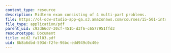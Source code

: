 ```yaml
---
content_type: resource
description: Midterm exam consisting of 4 multi-part problems.
file: https://ol-ocw-studio-app-qa.s3.amazonaws.com/courses/15-501-introduction-to-financial-and-managerial-accounting-spring-2004/8b8a6dbd593df2fe96bcedd949c0c40e_mid2_fall03.pdf
file_type: application/pdf
parent_uid: c92d66d7-30cf-451b-d3f6-c6577951ffd3
resourcetype: Document
title: mid2_fall03.pdf
uid: 8b8a6dbd-593d-f2fe-96bc-edd949c0c40e
---
```

